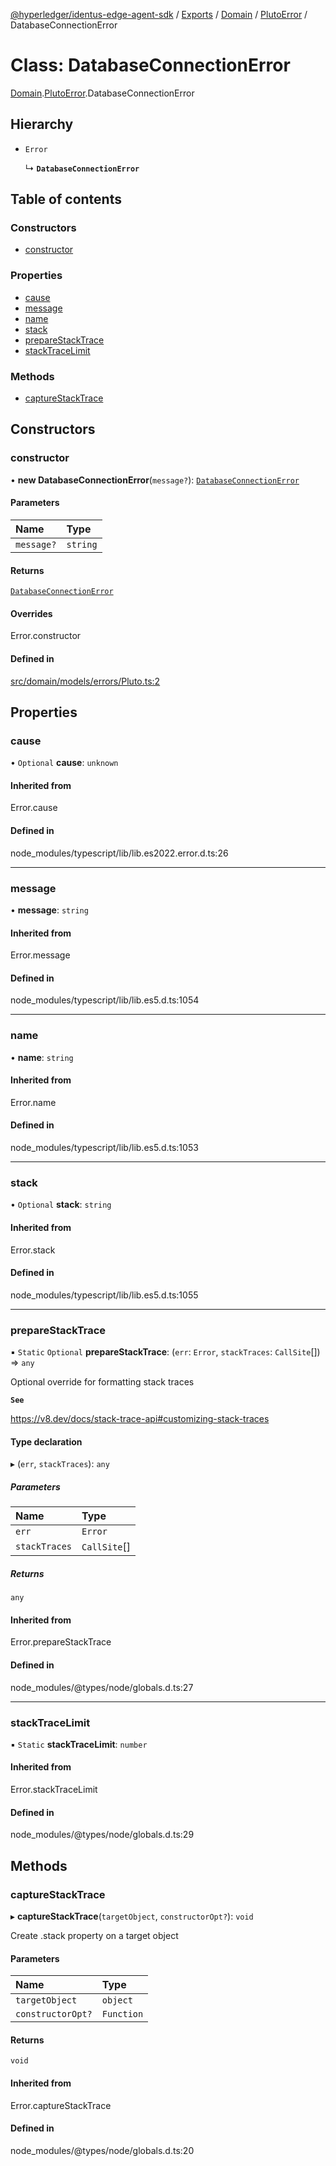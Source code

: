 [@hyperledger/identus-edge-agent-sdk](../README.md) / [Exports](../modules.md) / [Domain](../modules/Domain.md) / [PlutoError](../modules/Domain.PlutoError.md) / DatabaseConnectionError

# Class: DatabaseConnectionError

[Domain](../modules/Domain.md).[PlutoError](../modules/Domain.PlutoError.md).DatabaseConnectionError

## Hierarchy

- `Error`

  ↳ **`DatabaseConnectionError`**

## Table of contents

### Constructors

- [constructor](Domain.PlutoError.DatabaseConnectionError.md#constructor)

### Properties

- [cause](Domain.PlutoError.DatabaseConnectionError.md#cause)
- [message](Domain.PlutoError.DatabaseConnectionError.md#message)
- [name](Domain.PlutoError.DatabaseConnectionError.md#name)
- [stack](Domain.PlutoError.DatabaseConnectionError.md#stack)
- [prepareStackTrace](Domain.PlutoError.DatabaseConnectionError.md#preparestacktrace)
- [stackTraceLimit](Domain.PlutoError.DatabaseConnectionError.md#stacktracelimit)

### Methods

- [captureStackTrace](Domain.PlutoError.DatabaseConnectionError.md#capturestacktrace)

## Constructors

### constructor

• **new DatabaseConnectionError**(`message?`): [`DatabaseConnectionError`](Domain.PlutoError.DatabaseConnectionError.md)

#### Parameters

| Name | Type |
| :------ | :------ |
| `message?` | `string` |

#### Returns

[`DatabaseConnectionError`](Domain.PlutoError.DatabaseConnectionError.md)

#### Overrides

Error.constructor

#### Defined in

[src/domain/models/errors/Pluto.ts:2](https://github.com/hyperledger/identus-edge-agent-sdk-ts/blob/b1a74ed6fd4a9050ce3bb69d50435414a88a059a/src/domain/models/errors/Pluto.ts#L2)

## Properties

### cause

• `Optional` **cause**: `unknown`

#### Inherited from

Error.cause

#### Defined in

node_modules/typescript/lib/lib.es2022.error.d.ts:26

___

### message

• **message**: `string`

#### Inherited from

Error.message

#### Defined in

node_modules/typescript/lib/lib.es5.d.ts:1054

___

### name

• **name**: `string`

#### Inherited from

Error.name

#### Defined in

node_modules/typescript/lib/lib.es5.d.ts:1053

___

### stack

• `Optional` **stack**: `string`

#### Inherited from

Error.stack

#### Defined in

node_modules/typescript/lib/lib.es5.d.ts:1055

___

### prepareStackTrace

▪ `Static` `Optional` **prepareStackTrace**: (`err`: `Error`, `stackTraces`: `CallSite`[]) => `any`

Optional override for formatting stack traces

**`See`**

https://v8.dev/docs/stack-trace-api#customizing-stack-traces

#### Type declaration

▸ (`err`, `stackTraces`): `any`

##### Parameters

| Name | Type |
| :------ | :------ |
| `err` | `Error` |
| `stackTraces` | `CallSite`[] |

##### Returns

`any`

#### Inherited from

Error.prepareStackTrace

#### Defined in

node_modules/@types/node/globals.d.ts:27

___

### stackTraceLimit

▪ `Static` **stackTraceLimit**: `number`

#### Inherited from

Error.stackTraceLimit

#### Defined in

node_modules/@types/node/globals.d.ts:29

## Methods

### captureStackTrace

▸ **captureStackTrace**(`targetObject`, `constructorOpt?`): `void`

Create .stack property on a target object

#### Parameters

| Name | Type |
| :------ | :------ |
| `targetObject` | `object` |
| `constructorOpt?` | `Function` |

#### Returns

`void`

#### Inherited from

Error.captureStackTrace

#### Defined in

node_modules/@types/node/globals.d.ts:20
